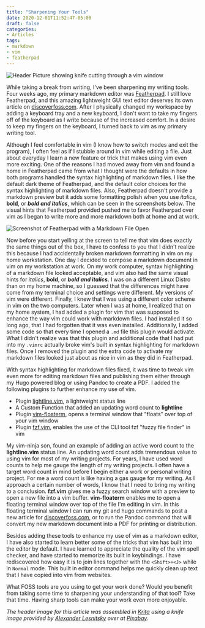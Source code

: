```yaml
---
title: "Sharpening Your Tools"
date: 2020-12-01T11:52:47-05:00
draft: false 
categories:
- Articles
tags:
- markdown
- vim
- featherpad
---
```


![Header Picture showing knife cutting through a vim window](/img/sharpentools.png)

While taking a break from writing, I've been sharpening my writing tools. Four weeks ago, my primary markdown editor was [Featherpad](https://github.com/tsujan/FeatherPad). I still love Featherpad, and this amazing lightweight GUI text editor deserves its own article on [discoverfoss.com](discoverfoss.com). After I physically changed my workspace by adding a keyboard tray and a new keyboard, I don't want to take my fingers off of the keyboard as I write because of the increased comfort. In a desire to keep my fingers on the keyboard, I turned back to vim as my primary writing tool.

Although I feel comfortable in vim (I know how to switch modes and exit the program), I often feel as if I stubble around in vim while editing a file. Just about everyday I learn a new feature or trick that makes using vim even more exciting. One of the reasons I had moved away from vim and found a home in Featherpad came from what I thought were the defaults in how both programs handled the syntax highlighting of markdown files. I like the default dark theme of Featherpad, and the default color choices for the syntax highlighting of markdown files. Also, Featherpad doesn't provide a markdown preview but it adds some formatting polish when you use *italics*, **bold**, or ***bold and italics***, which can be seen in the screenshots below. The visual hints that Featherpad provided pushed me to favor Featherpad over vim as I began to write more and more markdown both at home and at work.

![Screenshot of Featherpad with a Markdown File Open](/img/featherpad_markdown.png)

Now before you start yelling at the screen to tell me that vim does exactly the same things out of the box, I have to confess to you that I didn't realize this because I had accidentally broken markdown formatting in vim on my home workstation. One day I decided to compose a markdown document in vim on my workstation at work. On my work computer, syntax highlighting of a markdown file looked acceptable, and vim also had the same visual hints for *italics*, **bold**, or ***bold and italics***. I was on a different Linux Distro than on my home machine, so I guessed that the differences might have come from my terminal choice and settings were different. My versions of vim were different. Finally, I knew that I was using a different color scheme in vim on the two computers. Later when I was at home, I realized that on my home system, I had added a plugin for vim that was supposed to enhance the way vim could work with markdown files. I had installed it so long ago, that I had forgotten that it was even installed. Additionally, I added some code so that every time I opened a `.md` file this plugin would activate. What I didn't realize was that this plugin and additional code that I had put into my `.vimrc` actually broke vim's built in syntax highlighting for markdown files. Once I removed the plugin and the extra code to activate my markdown files looked just about as nice in vim as they did in Featherpad.

With syntax highlighting for markdown files fixed, it was time to tweak vim even more for editing markdown files and publishing them either through my Hugo powered blog or using Pandoc to create a PDF. I added the following plugins to further enhance my use of vim.

* Plugin [lightline.vim](https://github.com/itchyny/lightline.vim), a lightweight status line
* A Custom Function that added an updating word count to **lightline**
* Plugin [vim-floaterm](https://github.com/voldikss/vim-floaterm), opens a terminal window that "floats" over top of your vim window
* Plugin [fzf.vim](https://github.com/junegunn/fzf.vim), enables the use of the CLI tool fzf "fuzzy file finder" in vim

My vim-ninja son, found an example of adding an active word count to the **lightline.vim** status line. An updating word count adds tremendous value to using vim for most of my writing projects. For years, I have used word counts to help me gauge the length of my writing projects. I often have a target word count in mind before I begin either a work or personal writing project. For me a word count is like having a gas gauge for my writing. As I approach a certain number of words, I know that I need to bring my writing to a conclusion. **fzf.vim** gives me a fuzzy search window with a preview to open a new file into a vim buffer. **vim-floaterm** enables me to open a floating terminal window over top of the file I'm editing in vim. In this floating terminal window I can run my git and hugo commands to post a new article for [discoverfoss.com](discoverfoss.com), or to run the Pandoc command that will convert my new markdown document into a PDF for printing or distribution.

Besides adding these tools to enhance my use of vim as a markdown editor, I have also started to learn better some of the tricks that vim has built into the editor by default. I have learned to appreciate the quality of the vim spell checker, and have started to memorize its built in keybindings. I have rediscovered how easy it is to join lines together with the `<Shift>+<J>` while in `Normal` mode. This built in editor command helps me quickly clean up text that I have copied into vim from websites.

What FOSS tools are you using to get your work done? Would you benefit from taking some time to sharpening your understanding of that tool? Take that time. Having sharp tools can make your work even more enjoyable.

*The header image for this article was assembled in [Krita](https://krita.org/) using a knife image provided by [Alexander Lesnitsky](https://pixabay.com/users/alles-2597842/?utm_source=link-attribution&amp;utm_medium=referral&amp;utm_campaign=image&amp;utm_content=1493593) over at [Pixabay](https://pixabay.com/).*
